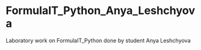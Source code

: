 # FormulaIT_Python_Anya_Leshchyova
Laboratory work on FormulaIT_Python done by student Anya Leshchyova
